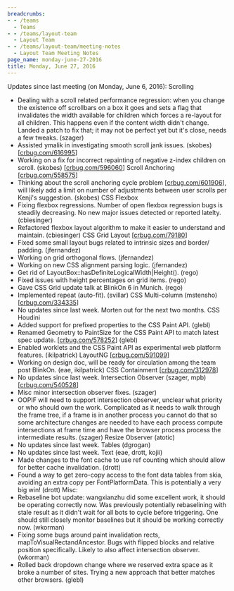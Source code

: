 ```yaml
---
breadcrumbs:
- - /teams
  - Teams
- - /teams/layout-team
  - Layout Team
- - /teams/layout-team/meeting-notes
  - Layout Team Meeting Notes
page_name: monday-june-27-2016
title: Monday, June 27, 2016
---
```


Updates since last meeting (on Monday, June 6, 2016):
Scrolling
- Dealing with a scroll related performance regression: when you change
the existence off scrollbars on a box it goes and sets a flag that
invalidates the width available for children which forces a re-layout
for all children. This happens even if the content width didn't
change. Landed a patch to fix that; it may not be perfect yet but it's
close, needs a few tweaks. (szager)
- Assisted ymalik in investigating smooth scroll jank issues. (skobes)
\[[crbug.com/616995](http://crbug.com/616995)\]
- Working on a fix for incorrect repainting of negative z-index children
on scroll. (skobes) \[[crbug.com/596060](http://crbug.com/596060)\]
Scroll Anchoring \[[crbug.com/558575](http://crbug.com/558575)\]
- Thinking about the scroll anchoring cycle problem
\[[crbug.com/601906](http://crbug.com/601906)\],
will likely add a limit on number of adjustments between user scrolls
per Kenji's suggestion. (skobes)
CSS Flexbox
- Fixing flexbox regressions. Number of open flexbox regression bugs is
steadily decreasing. No new major issues detected or reported latelty.
(cbiesinger)
- Refactored flexbox layout algorithm to make it easier to understand
and maintain. (cbiesinger)
CSS Grid Layout \[[crbug.com/79180](http://crbug.com/79180)\]
- Fixed some small layout bugs related to intrinsic sizes and border/
padding. (jfernandez)
- Working on grid orthogonal flows. (jfernandez)
- Working on new CSS alignment parsing logic. (jfernandez)
- Get rid of LayoutBox::hasDefiniteLogicalWidth|Height(). (rego)
- Fixed issues with height percentages on grid items. (rego)
- Gave CSS Grid update talk at BlinkOn 6 in Munich. (rego)
- Implemented repeat (auto-fit). (svillar)
CSS Multi-column (mstensho) \[[crbug.com/334335](http://crbug.com/334335)\]
- No updates since last week. Morten out for the next two months.
CSS Houdini
- Added support for prefixed properties to the CSS Paint API. (glebl)
- Renamed Geometry to PaintSize for the CSS Paint API to match latest
spec update. \[[crbug.com/578252](http://crbug.com/578252)\] (glebl)
- Enabled worklets and the CSS Paint API as experimental web platform
features. (ikilpatrick)
LayoutNG \[[crbug.com/591099](http://crbug.com/591099)\]
- Working on design doc, will be ready for circulation among the team
post BlinkOn. (eae, ikilpatrick)
CSS Containment \[[crbug.com/312978](http://crbug.com/312978)\]
- No updates since last week.
Intersection Observer (szager, mpb)
\[[crbug.com/540528](http://crbug.com/540528)\]
- Misc minor intersection observer fixes. (szager)
- OOPIF will need to support intersection observer, unclear what
priority or who should own the work. Complicated as it needs to walk
through the frame tree, if a frame is in another process you cannot do
that so some architecture changes are needed to have each process
compute intersections at frame time and have the browser process
process the intermediate results. (szager)
Resize Observer (atotic)
- No updates since last week.
Tables (dgrogan)
- No updates since last week.
Text (eae, drott, kojii)
- Made changes to the font cache to use ref counting which should allow
for better cache invalidation. (drott)
- Found a way to get zero-copy access to the font data tables from skia,
avoiding an extra copy per FontPlatformData. This is potentially a
very big win! (drott)
Misc:
- Rebaseline bot update: wangxianzhu did some excellent work, it should
be operating correctly now. Was previously potentially rebaselining
with stale result as it didn't wait for all bots to cycle before
triggering. One should still closely monitor baselines but it should
be working correctly now. (wkorman)
- Fixing some bugs around paint invalidation rects,
mapToVisualRectandAncestor. Bugs with flipped blocks and relative
position specifically. Likely to also affect intersection observer.
(wkorman)
- Rolled back dropdown change where we reserved extra space as it broke
a number of sites. Trying a new approach that better matches other
browsers. (glebl)

